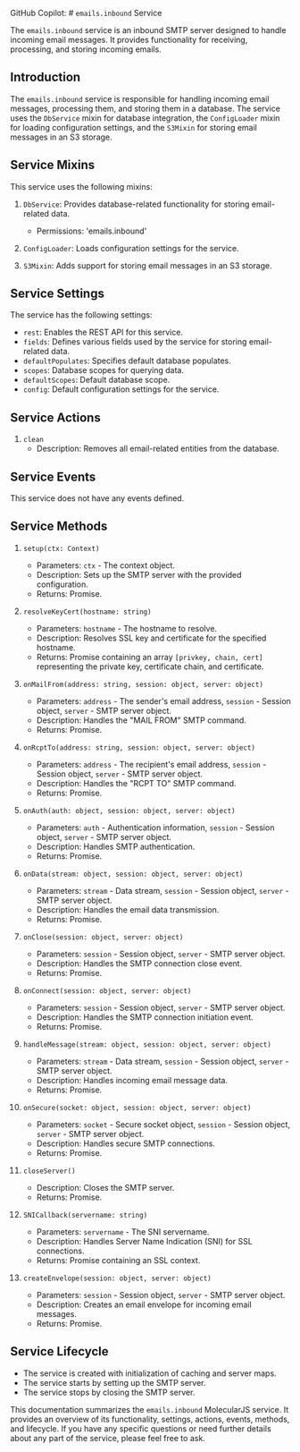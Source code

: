 GitHub Copilot: # `emails.inbound` Service

The `emails.inbound` service is an inbound SMTP server designed to handle incoming email messages. It provides functionality for receiving, processing, and storing incoming emails.

## Introduction

The `emails.inbound` service is responsible for handling incoming email messages, processing them, and storing them in a database. The service uses the `DbService` mixin for database integration, the `ConfigLoader` mixin for loading configuration settings, and the `S3Mixin` for storing email messages in an S3 storage.

## Service Mixins

This service uses the following mixins:

1. `DbService`: Provides database-related functionality for storing email-related data.
   - Permissions: 'emails.inbound'

2. `ConfigLoader`: Loads configuration settings for the service.

3. `S3Mixin`: Adds support for storing email messages in an S3 storage.

## Service Settings

The service has the following settings:

- `rest`: Enables the REST API for this service.
- `fields`: Defines various fields used by the service for storing email-related data.
- `defaultPopulates`: Specifies default database populates.
- `scopes`: Database scopes for querying data.
- `defaultScopes`: Default database scope.
- `config`: Default configuration settings for the service.

## Service Actions

1. `clean`
   - Description: Removes all email-related entities from the database.

## Service Events

This service does not have any events defined.

## Service Methods

1. `setup(ctx: Context)`
   - Parameters: `ctx` - The context object.
   - Description: Sets up the SMTP server with the provided configuration.
   - Returns: Promise.

2. `resolveKeyCert(hostname: string)`
   - Parameters: `hostname` - The hostname to resolve.
   - Description: Resolves SSL key and certificate for the specified hostname.
   - Returns: Promise containing an array `[privkey, chain, cert]` representing the private key, certificate chain, and certificate.

3. `onMailFrom(address: string, session: object, server: object)`
   - Parameters: `address` - The sender's email address, `session` - Session object, `server` - SMTP server object.
   - Description: Handles the "MAIL FROM" SMTP command.
   - Returns: Promise.

4. `onRcptTo(address: string, session: object, server: object)`
   - Parameters: `address` - The recipient's email address, `session` - Session object, `server` - SMTP server object.
   - Description: Handles the "RCPT TO" SMTP command.
   - Returns: Promise.

5. `onAuth(auth: object, session: object, server: object)`
   - Parameters: `auth` - Authentication information, `session` - Session object, `server` - SMTP server object.
   - Description: Handles SMTP authentication.
   - Returns: Promise.

6. `onData(stream: object, session: object, server: object)`
   - Parameters: `stream` - Data stream, `session` - Session object, `server` - SMTP server object.
   - Description: Handles the email data transmission.
   - Returns: Promise.

7. `onClose(session: object, server: object)`
   - Parameters: `session` - Session object, `server` - SMTP server object.
   - Description: Handles the SMTP connection close event.
   - Returns: Promise.

8. `onConnect(session: object, server: object)`
   - Parameters: `session` - Session object, `server` - SMTP server object.
   - Description: Handles the SMTP connection initiation event.
   - Returns: Promise.

9. `handleMessage(stream: object, session: object, server: object)`
   - Parameters: `stream` - Data stream, `session` - Session object, `server` - SMTP server object.
   - Description: Handles incoming email message data.
   - Returns: Promise.

10. `onSecure(socket: object, session: object, server: object)`
    - Parameters: `socket` - Secure socket object, `session` - Session object, `server` - SMTP server object.
    - Description: Handles secure SMTP connections.
    - Returns: Promise.

11. `closeServer()`
    - Description: Closes the SMTP server.
    - Returns: Promise.

12. `SNICallback(servername: string)`
    - Parameters: `servername` - The SNI servername.
    - Description: Handles Server Name Indication (SNI) for SSL connections.
    - Returns: Promise containing an SSL context.

13. `createEnvelope(session: object, server: object)`
    - Parameters: `session` - Session object, `server` - SMTP server object.
    - Description: Creates an email envelope for incoming email messages.
    - Returns: Promise.

## Service Lifecycle

- The service is created with initialization of caching and server maps.
- The service starts by setting up the SMTP server.
- The service stops by closing the SMTP server.

This documentation summarizes the `emails.inbound` MolecularJS service. It provides an overview of its functionality, settings, actions, events, methods, and lifecycle. If you have any specific questions or need further details about any part of the service, please feel free to ask.